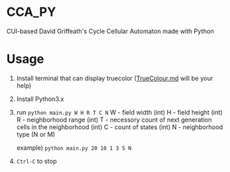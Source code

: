 # CCA_PY
CUI-based David Griffeath's Cycle Cellular Automaton made with Python

# Usage
1. Install terminal that can display truecolor ([TrueColour.md](https://gist.github.com/XVilka/8346728#now-supporting-truecolour) will be your help)
2. Install Python3.x
3. run `python main.py W H R T C N`
   W - field width (int)
   H - field height (int)
   R - neighborhood range (int)
   T - necessory count of next generation cells in the neighborhood (int)
   C - count of states (int)
   N - neighborhood type (N or M)

   example) `python main.py 20 10 1 3 5 N`
4. `Ctrl-C` to stop